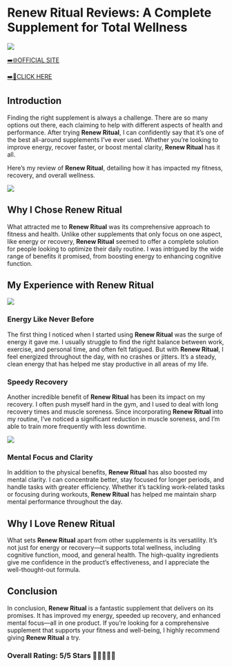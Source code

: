 # **Renew Ritual Reviews**: A Complete Supplement for Total Wellness

[![](https://static.vecteezy.com/system/resources/thumbnails/019/896/014/small/buy-now-gradient-button-with-cart-symbol-buy-now-illustration-png.png)](https://edetoop.top/lander/sugarpreland-1/renritual.html) 

[➡️🌐OFFICIAL SITE](https://edetoop.top/lander/sugarpreland-1/renritual.html) 

[➡️🔗CLICK HERE](https://edetoop.top/lander/sugarpreland-1/renritual.html) 


## Introduction

Finding the right supplement is always a challenge. There are so many options out there, each claiming to help with different aspects of health and performance. After trying **Renew Ritual**, I can confidently say that it’s one of the best all-around supplements I’ve ever used. Whether you’re looking to improve energy, recover faster, or boost mental clarity, **Renew Ritual** has it all.

Here’s my review of **Renew Ritual**, detailing how it has impacted my fitness, recovery, and overall wellness.

[![](https://wallpapers.com/images/hd/red-order-now-button-udg4jcj4arvn8b0n-2.png)](https://edetoop.top/lander/sugarpreland-1/renritual.html)  

## Why I Chose **Renew Ritual**

What attracted me to **Renew Ritual** was its comprehensive approach to fitness and health. Unlike other supplements that only focus on one aspect, like energy or recovery, **Renew Ritual** seemed to offer a complete solution for people looking to optimize their daily routine. I was intrigued by the wide range of benefits it promised, from boosting energy to enhancing cognitive function.

## My Experience with **Renew Ritual**

[![](https://static.vecteezy.com/system/resources/thumbnails/019/896/014/small/buy-now-gradient-button-with-cart-symbol-buy-now-illustration-png.png)](https://edetoop.top/lander/sugarpreland-1/renritual.html)

### Energy Like Never Before

The first thing I noticed when I started using **Renew Ritual** was the surge of energy it gave me. I usually struggle to find the right balance between work, exercise, and personal time, and often felt fatigued. But with **Renew Ritual**, I feel energized throughout the day, with no crashes or jitters. It’s a steady, clean energy that has helped me stay productive in all areas of my life.

### Speedy Recovery

Another incredible benefit of **Renew Ritual** has been its impact on my recovery. I often push myself hard in the gym, and I used to deal with long recovery times and muscle soreness. Since incorporating **Renew Ritual** into my routine, I’ve noticed a significant reduction in muscle soreness, and I’m able to train more frequently with less downtime.

[![](https://wallpapers.com/images/hd/red-order-now-button-udg4jcj4arvn8b0n-2.png)](https://edetoop.top/lander/sugarpreland-1/renritual.html)  

### Mental Focus and Clarity

In addition to the physical benefits, **Renew Ritual** has also boosted my mental clarity. I can concentrate better, stay focused for longer periods, and handle tasks with greater efficiency. Whether it’s tackling work-related tasks or focusing during workouts, **Renew Ritual** has helped me maintain sharp mental performance throughout the day.

## Why I Love **Renew Ritual**

What sets **Renew Ritual** apart from other supplements is its versatility. It’s not just for energy or recovery—it supports total wellness, including cognitive function, mood, and general health. The high-quality ingredients give me confidence in the product’s effectiveness, and I appreciate the well-thought-out formula.

## Conclusion

In conclusion, **Renew Ritual** is a fantastic supplement that delivers on its promises. It has improved my energy, speeded up recovery, and enhanced mental focus—all in one product. If you’re looking for a comprehensive supplement that supports your fitness and well-being, I highly recommend giving **Renew Ritual** a try.

### Overall Rating: 5/5 Stars 🌟🌟🌟🌟🌟
